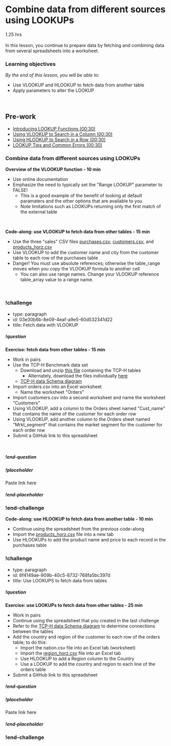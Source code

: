 # Combine data from different sources using LOOKUPs

1.25 hrs
<br><br>
In this lesson, you continue to prepare data by fetching and combining data from several spreadsheets into a worksheet.

### Learning objectives
*By the end of this lesson, you will be able to:*
* Use VLOOKUP and HLOOKUP to fetch data from another table
* Apply parameters to alter the LOOKUP
<br>
 
## Pre-work
* [Introducing LOOKUP Functions (00:30)](https://teamtreehouse.com/library/introducing-lookup-functions)
* [Using VLOOKUP to Search in a Column (00:30)](https://teamtreehouse.com/library/using-vlookup-to-search-in-a-column)
* [Using HLOOKUP to Search in a Row (00:30)](https://teamtreehouse.com/library/using-hlookup-to-search-in-a-row)
* [LOOKUP Tips and Common Errors (00:30)](https://teamtreehouse.com/library/lookup-tips-and-common-errors)

### Combine data from different sources using LOOKUPs
**Overview of the VLOOKUP function - 10 min**
* Use online documentation 
* Emphasize the need to typically set the "Range LOOKUP" parameter to FALSE!
  * This is a good example of the benefit of looking at default paramaters and the other options that are available to you
  * Note limitations such as LOOKUPs returning only the first match of the external table  
<br>

**Code-along: use VLOOKUP to fetch data from other tables - 15 min**
* Use the three "sales" CSV files [purchases.csv](https://drive.google.com/file/d/1Nxvo7RzIfWELSglbDKOb1eVASXBvKgEW/view?usp=sharing), [customers.csv](https://drive.google.com/file/d/1_69gMSjnx7owplIVzKu1SGdNLdNmXGez/view?usp=sharing), and [products_horz.csv](https://drive.google.com/file/d/1Hj1LauM6mS9qM-cbIydTgXs_Acu-iney/view?usp=sharing)
* Use VLOOKUP to add the customer name and city from the customer table to each row of the purchases table
* Danger! You must use absolute references; otherwise the table_range moves when you copy the VLOOKUP formula to another cell
    * You can also use range names. Change your VLOOKUP reference table_array value to a range name.
<br>

### !challenge

* type: paragraph
* id: 03e30b6b-8e09-4eaf-a9e5-60d532341d22
* title: Fetch data with VLOOKUP

##### !question
**Exercise: fetch data from other tables - 15 min**
* Work in pairs
* Use the TCP-H Benchmark data set
  * Download and unzip [this file](https://drive.google.com/file/d/1rvKe9g7IU7MXVYQMKTy9ulYY-J60-an3/view?usp=sharing) containing the TCP-H tables
    * Alternately, download the files individually [here](https://drive.google.com/drive/folders/1dwWXz3uoB_JVc0lcJXaDDU6nyt9v5aEl?usp=sharing)
  * [TCP-H data Schema diagram](https://drive.google.com/file/d/150VWoQ2ZmqrOr2VZsA-EMtX9VJWDiXDI/view?usp=sharing)
* Import orders.csv into an Excel worksheet
  * Name the worksheet "Orders"
* Import customers.csv into a second worksheet and name the worksheet "Customers"
* Using VLOOKUP, add a column to the Orders sheet named "Cust_name" that contains the name of the customer for each order row
* Using VLOOKUP, add another column to the Orders sheet named "Mrkt_segment" that contains the market segment for the customer for each order row
* Submit a GitHub link to this spreadsheet
<br>

##### !end-question

##### !placeholder

Paste link here

##### !end-placeholder

### !end-challenge

**Code-along: use HLOOKUP to fetch data from another table - 10 min**
* Continue using the spreadsheet from the previous code-along
* Import the [products_horz.csv](https://drive.google.com/open?id=1Hj1LauM6mS9qM-cbIydTgXs_Acu-iney) file into a new tab
* Use HLOOKUPs to add the product name and price to each record in the purchases table
    
### !challenge

* type: paragraph
* id: 6f4149ae-909b-40c5-8732-768fa5bc397d
* title: Use LOOKUPS to fetch data from tables

##### !question

**Exercise: use LOOKUPs to fetch data from other tables - 25 min**
* Work in pairs
* Continue using the spreadsheet that you created in the last challenge
* Refer to the [TCP-H data Schema diagram](https://drive.google.com/file/d/150VWoQ2ZmqrOr2VZsA-EMtX9VJWDiXDI/view?usp=sharing) to determine connections between the tables
* Add the country and region of the customer to each row of the orders table; to do this:
  * Import the nation.csv file into an Excel tab (worksheet)
  * Import the [region_horz.csv](https://drive.google.com/open?id=1d7TUbr475M_9HNiKcGUcOsMPKeklwrbj) file into an Excel tab
  * Use HLOOKUP to add a Region column to the Country
  * Use a LOOKUP to add the country and region to each line of the orders table
* Submit a GitHub link to this spreadsheet

##### !end-question

##### !placeholder

Paste link here

##### !end-placeholder

### !end-challenge
